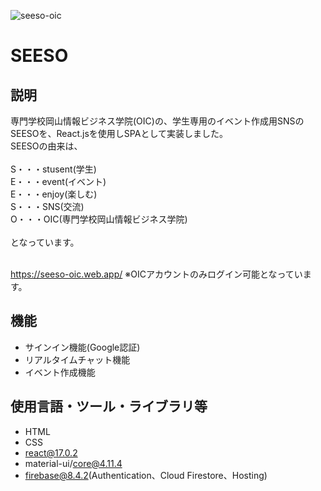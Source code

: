![seeso-oic](https://user-images.githubusercontent.com/72398075/117485047-e2d36680-afa2-11eb-9d51-edd6db08bd47.png)
# SEESO

## 説明
専門学校岡山情報ビジネス学院(OIC)の、学生専用のイベント作成用SNSのSEESOを、React.jsを使用しSPAとして実装しました。<br>
SEESOの由来は、<br>
<br>
S・・・stusent(学生)<br>
E・・・event(イベント)<br>
E・・・enjoy(楽しむ)<br>
S・・・SNS(交流)<br>
O・・・OIC(専門学校岡山情報ビジネス学院)<br>
<br>
となっています。<br>
<br>

https://seeso-oic.web.app/
※OICアカウントのみログイン可能となっています。


## 機能
- サインイン機能(Google認証)
- リアルタイムチャット機能
- イベント作成機能

## 使用言語・ツール・ライブラリ等
- HTML
- CSS
- react@17.0.2
- material-ui/core@4.11.4
- firebase@8.4.2(Authentication、Cloud Firestore、Hosting)

